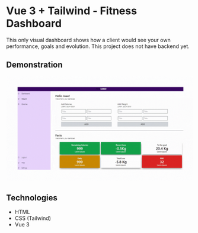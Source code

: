 # Vue 3 + Tailwind - Fitness Dashboard

This only visual dashboard shows how a client would see your own performance, goals and evolution. This project does not have backend yet.

## Demonstration

![](https://github.com/JoaoPedroMesquitaRS/vue-tailwind-fitness/blob/911d089b13663f0a56623b3c11c041375c1f016c/src/vid.gif)

## Technologies

- HTML
- CSS (Tailwind)
- Vue 3
